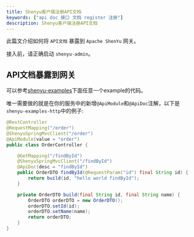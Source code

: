 ```yaml
---
title: Shenyu客户端注册API文档
keywords: ["api doc 接口 文档 register 注册"]
description: Shenyu客户端注册API文档
---
```


此篇文介绍如何将 `API文档` 暴露到 `Apache ShenYu` 网关。

接入前，请正确启动 `shenyu-admin`。

## API文档暴露到网关

可以参考[shenyu-examples](https://github.com/apache/shenyu/tree/master/shenyu-examples)下面任意一个example的代码。

唯一需要做的就是在你的服务中的新增`@ApiModule`和`@ApiDoc`注解，以下是`shenyu-examples-http`中的例子:

```java
@RestController
@RequestMapping("/order")
@ShenyuSpringMvcClient("/order")
@ApiModule(value = "order")
public class OrderController {

    @GetMapping("/findById")
    @ShenyuSpringMvcClient("/findById")
    @ApiDoc(desc = "findById")
    public OrderDTO findById(@RequestParam("id") final String id) {
        return build(id, "hello world findById");
    }

    private OrderDTO build(final String id, final String name) {
        OrderDTO orderDTO = new OrderDTO();
        orderDTO.setId(id);
        orderDTO.setName(name);
        return orderDTO;
    }
}
```
